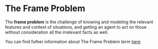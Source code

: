 # The Frame Problem

The **frame problem** is the challenge of knowing and modeling the relevant features and context of situations, and getting an agent to act on those without consideration all the irrelevant facts as well.

You can find futher information about The Frame Problem term [here](../../T3.4/L3.The_frame_problem.md)

